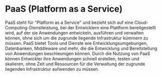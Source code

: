 # PaaS (Platform as a Service)

PaaS steht für "Platform as a Service" und bezieht sich auf eine Cloud-Computing-Dienstleistung, bei der Entwicklern eine Plattform bereitgestellt wird, auf der sie Anwendungen entwickeln, ausführen und verwalten können, ohne sich um die zugrunde liegende Infrastruktur kümmern zu müssen. PaaS bietet Tools und Dienste wie Entwicklungsumgebungen, Datenbanken, Middleware und mehr, die die Entwicklung und Bereitstellung von Anwendungen beschleunigen können. Durch die Nutzung von PaaS können Entwickler ihre Anwendungen schnell erstellen, testen und skalieren, ohne Zeit und Ressourcen für die Verwaltung der zugrunde liegenden Infrastruktur aufwenden zu müssen.
